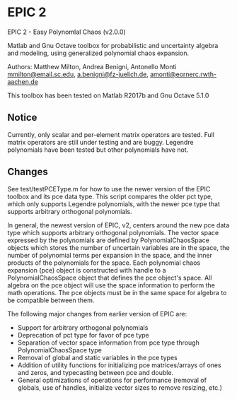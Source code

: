 # EPIC 2
EPIC 2 - Easy PolynomIal Chaos (v2.0.0)

Matlab and Gnu Octave toolbox for probabilistic and uncertainty algebra and modeling, using generalized polynomial chaos expansion.

Authors: Matthew Milton, Andrea Benigni, Antonello Monti          
mmilton@email.sc.edu, a.benigni@fz-juelich.de, amonti@eornerc.rwth-aachen.de

This toolbox has been tested on Matlab R2017b and Gnu Octave 5.1.0

## Notice

Currently, only scalar and per-element matrix operators are tested.  Full matrix operators are still under testing and are buggy.  Legendre polynomials have been tested but other polynomials have not.

## Changes

See test/testPCEType.m for how to use the newer version of the EPIC toolbox and its pce data type. This script compares the older pct type, which only supports Legendre polynomials, with the newer pce type that supports arbitrary orthogonal polynomials.

In general, the newest version of EPIC, v2, centers around the new pce data type which supports arbitrary orthogonal polynomials. The
vector space expressed by the polynomials are defined by PolynomialChaosSpace objects which stores the number of uncertain variables
are in the space, the number of polynomial terms per expansion in the space, and the inner products of the polynomials for the space.  Each polynomial chaos expansion (pce) object is constructed with handle to a PolynomialChaosSpace object that defines the pce object's space.  All algebra on the pce object will use the space information to perform the math operations.  The pce objects must be in the same space for algebra to be compatible between them.

The following major changes from earlier version of EPIC are:
* Support for arbitrary orthogonal polynomials
* Deprecation of pct type for favor of pce type
* Separation of vector space information from pce type through PolynomialChaosSpace type
* Removal of global and static variables in the pce types
* Addition of utility functions for initializing pce matrices/arrays of ones and zeros, and typecasting between pce and double.
* General optimizations of operations for performance (removal of globals, use of handles, initialize vector sizes to remove resizing, etc.)

